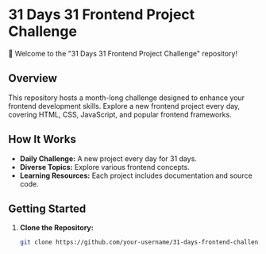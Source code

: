 # 31 Days 31 Frontend Project Challenge

🚀 Welcome to the "31 Days 31 Frontend Project Challenge" repository!

## Overview

This repository hosts a month-long challenge designed to enhance your frontend development skills. Explore a new frontend project every day, covering HTML, CSS, JavaScript, and popular frontend frameworks.

## How It Works

- **Daily Challenge:** A new project every day for 31 days.
- **Diverse Topics:** Explore various frontend concepts.
- **Learning Resources:** Each project includes documentation and source code.

## Getting Started

1. **Clone the Repository:**
   ```bash
   git clone https://github.com/your-username/31-days-frontend-challenge.git

